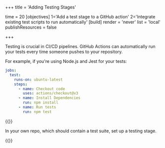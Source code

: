 +++
title = 'Adding Testing Stages'

time = 20
[objectives]
    1='Add a test stage to a GitHub action'
    2='Integrate existing test scripts to run automatically'
[build]
  render = 'never'
  list = 'local'
  publishResources = false

+++

Testing is crucial in CI/CD pipelines. GitHub Actions can automatically run your tests every time someone pushes to your repository.

For example, if you're using Node.js and Jest for your tests:

```yaml
jobs:
  test:
    runs-on: ubuntu-latest
    steps:
      - name: Checkout code
        uses: actions/checkout@v3
      - name: Install Dependencies
        run: npm install
      - name: Run tests
        run: npm test
```

{{<note type="activity" title="Try it yourself">}}

In your own repo, which should contain a test suite, set up a testing stage.

{{</note>}}
